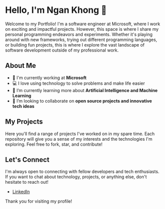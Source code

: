 
# Hello, I'm Ngan Khong 👋

Welcome to my Portfolio! I'm a software engineer at Microsoft, where I work on exciting and impactful projects. However, this space is where I share my personal programming endeavors and experiments. Whether it's playing around with new frameworks, trying out different programming languages, or building fun projects, this is where I explore the vast landscape of software development outside of my professional work.

## About Me

- 🏢 I'm currently working at **Microsoft**
- 💻 I love using technology to solve problems and make life easier
- 🌱 I’m currently learning more about **Artificial Intelligence and Machine Learning**
- 🤝 I’m looking to collaborate on **open source projects and innovative tech ideas**

## My Projects

Here you'll find a range of projects I've worked on in my spare time. Each repository will give you a sense of my interests and the technologies I'm exploring. Feel free to fork, star, and contribute!

## Let's Connect

I'm always open to connecting with fellow developers and tech enthusiasts. If you want to chat about technology, projects, or anything else, don't hesitate to reach out!

- [LinkedIn](https://linkedin.com/in/ngan-khong)

Thank you for visiting my profile!
